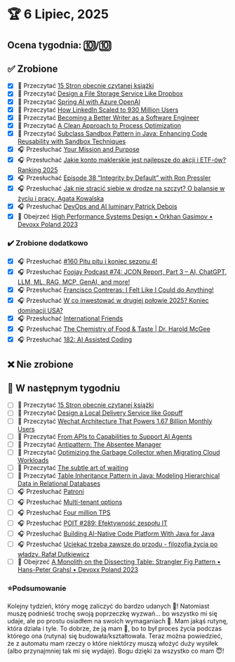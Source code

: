 # 🏆 6 Lipiec, 2025

## Ocena tygodnia: 🔟/🔟

## ✅ Zrobione
- [x] 📗 Przeczytać [15 Stron obecnie czytanej książki](https://github.com/BartoszDabek/bdabek.pl/blob/master/miscellaneous/books.md)
- [x] 📗 Przeczytać [Design a File Storage Service Like Dropbox](https://www.hellointerview.com/learn/system-design/problem-breakdowns/dropbox)
- [x] 📗 Przeczytać [Spring AI with Azure OpenAI](https://piotrminkowski.com/2025/03/25/spring-ai-with-azure-openai/)
- [x] 📗 Przeczytać [How LinkedIn Scaled to 930 Million Users](https://newsletter.systemdesign.one/p/scalable-software-architecture)
- [x] 📗 Przeczytać [Becoming a Better Writer as a Software Engineer](https://blog.pragmaticengineer.com/engguidebook-bonus-5/)
- [x] 📗 Przeczytać [A Clean Approach to Process Optimization](https://queue.acm.org/detail.cfm?id=3722546)
- [x] 📗 Przeczytać [Subclass Sandbox Pattern in Java: Enhancing Code Reusability with Sandbox Techniques](https://java-design-patterns.com/patterns/subclass-sandbox/)
- [x] 🎧 Przesłuchać [Your Mission and Purpose](https://effortlessenglishshow.com/your-mission-and-purpose)
- [x] 🎧 Przesłuchać [Jakie konto maklerskie jest najlepsze do akcji i ETF-ów? Ranking 2025](https://youtu.be/yQm-0rQDPpQ)
- [x] 🎧 Przesłuchać [Episode 38 “Integrity by Default” with Ron Pressler](https://inside.java/2025/06/24/podcast-038/)
- [x] 🎧 Przesłuchać [Jak nie stracić siebie w drodze na szczyt? O balansie w życiu i pracy. Agata Kowalska](https://youtu.be/Batht2zFXdw)
- [x] 🎧 Przesłuchać [DevOps and AI luminary Patrick Debois](https://bootifulpodcast.podbean.com/e/devops-and-ai-luminary-patrick-debois/)
- [x] 🎥 Obejrzeć [High Performance Systems Design • Orkhan Gasimov • Devoxx Poland 2023](https://youtu.be/b2K91Bwe5Hs)

### ✔️ Zrobione dodatkowo
- [x] 🎧 Przesłuchać [#160 Pitu pitu i koniec sezonu 4!](https://patoarchitekci.io/160/)
- [x] 🎧 Przesłuchać [Foojay Podcast #74: JCON Report, Part 3 – AI, ChatGPT, LLM, ML, RAG, MCP, GenAI, and more!](https://foojay.io/today/foojay-podcast-74/)
- [x] 🎧 Przesłuchać [Francisco Contreras: I Felt Like I Could do Anything!](https://podcasts.apple.com/au/podcast/francisco-contreras-i-felt-like-i-could-do-anything/id1200664984?i=1000714934891)
- [x] 🎧 Przesłuchać [W co inwestować w drugiej połowie 2025? Koniec dominacji USA?](https://inwestomat.eu/w-co-inwestowac-w-drugiej-polowie-2025/)
- [x] 🎧 Przesłuchać [International Friends](https://effortlessenglishshow.com/international-friends)
- [x] 🎧 Przesłuchać [The Chemistry of Food & Taste | Dr. Harold McGee](https://www.hubermanlab.com/episode/the-chemistry-of-food-taste-dr-harold-mcgee)
- [x] 🎧 Przesłuchać [182: AI Assisted Coding](https://www.programmingthrowdown.com/episodes/182-ai-assisted-coding/)

## ❌ Nie zrobione

## 📝 W następnym tygodniu
- [ ] 📗 Przeczytać [15 Stron obecnie czytanej książki](https://github.com/BartoszDabek/bdabek.pl/blob/master/miscellaneous/books.md)
- [ ] 📗 Przeczytać [Design a Local Delivery Service like Gopuff](https://www.hellointerview.com/learn/system-design/problem-breakdowns/gopuff)
- [ ] 📗 Przeczytać [Wechat Architecture That Powers 1.67 Billion Monthly Users](https://newsletter.systemdesign.one/p/chat-application-architecture)
- [ ] 📗 Przeczytać [From APIs to Capabilities to Support AI Agents](https://blog.christianposta.com/from-apis-to-capabilities-what-ai-agents-mean-for-application-architecture/)
- [ ] 📗 Przeczytać [Antipattern: The Absentee Manager](https://blogs.newardassociates.com/manager-tips/absentee-manager.html)
- [ ] 📗 Przeczytać [Optimizing the Garbage Collector when Migrating Cloud Workloads](https://foojay.io/today/optimizing-the-garbage-collector-when-migrating-cloud-workloads/)
- [ ] 📗 Przeczytać [The subtle art of waiting](https://blog.frankel.ch/subtle-art-waiting/)
- [ ] 📗 Przeczytać [Table Inheritance Pattern in Java: Modeling Hierarchical Data in Relational Databases](https://java-design-patterns.com/patterns/table-inheritance/)
- [ ] 🎧 Przesłuchać [Patroni](https://postgres.fm/episodes/patroni)
- [ ] 🎧 Przesłuchać [Multi-tenant options](https://postgres.fm/episodes/multi-tenant-options)
- [ ] 🎧 Przesłuchać [Four million TPS](https://postgres.fm/episodes/four-million-tps)
- [ ] 🎧 Przesłuchać [POIT #289: Efektywność zespołu IT](https://porozmawiajmyoit.pl/poit-289-efektywnosc-zespolu-it/)
- [ ] 🎧 Przesłuchać [Building AI-Native Code Platform With Java for Java](https://airhacks.fm/#episode_352)
- [ ] 🎧 Przesłuchać [Uciekać trzeba zawsze do przodu - filozofia życia po władzy. Rafał Dutkiewicz](https://youtu.be/vFchR29ugcc)
- [ ] 🎥 Obejrzeć [A Monolith on the Dissecting Table: Strangler Fig Pattern • Hans-Peter Grahsl • Devoxx Poland 2023](https://youtu.be/ty3pdFQgSRg)

### ⭐Podsumowanie
Kolejny tydzień, który mogę zaliczyć do bardzo udanych 👏! Natomiast muszę podnieść trochę swoją poprzeczkę wyzwań... bo wszystko mi się udaje, ale po prostu osiadłem na swoich wymaganiach 🤫. Mam jakąś rutynę, która działa i tyle. To dobrze, że ją mam 🫠, bo to był proces życia podczas którego ona (rutyna) się budowała/kształtowała. Teraz można powiedzieć, że z automatu mam rzeczy o które niektórzy muszą włożyć duży wysiłek (albo przynajmniej tak mi się wydaje). Bogu dzięki za wszystko co mam 😇!

